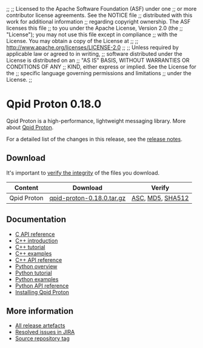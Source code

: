 ;;
;; Licensed to the Apache Software Foundation (ASF) under one
;; or more contributor license agreements.  See the NOTICE file
;; distributed with this work for additional information
;; regarding copyright ownership.  The ASF licenses this file
;; to you under the Apache License, Version 2.0 (the
;; "License"); you may not use this file except in compliance
;; with the License.  You may obtain a copy of the License at
;; 
;;   http://www.apache.org/licenses/LICENSE-2.0
;; 
;; Unless required by applicable law or agreed to in writing,
;; software distributed under the License is distributed on an
;; "AS IS" BASIS, WITHOUT WARRANTIES OR CONDITIONS OF ANY
;; KIND, either express or implied.  See the License for the
;; specific language governing permissions and limitations
;; under the License.
;;

# Qpid Proton 0.18.0

Qpid Proton is a high-performance, lightweight messaging library. More
about [Qpid Proton]({{site_url}}/proton/index.html).

For a detailed list of the changes in this release, see the [release
notes](release-notes.html).

## Download

It's important to [verify the
integrity]({{site_url}}/download.html#verify-what-you-download) of
the files you download.

| Content | Download | Verify |
|---------|----------|--------|
| Qpid Proton | [qpid-proton-0.18.0.tar.gz](http://archive.apache.org/dist/qpid/proton/0.18.0/qpid-proton-0.18.0.tar.gz) | [ASC](https://archive.apache.org/dist/qpid/proton/0.18.0/qpid-proton-0.18.0.tar.gz.asc), [MD5](https://archive.apache.org/dist/qpid/proton/0.18.0/qpid-proton-0.18.0.tar.gz.md5), [SHA512](https://archive.apache.org/dist/qpid/proton/0.18.0/qpid-proton-0.18.0.tar.gz.sha512) |

## Documentation


<div class="two-column" markdown="1">

 - [C API reference](proton/c/api/files.html)
 - [C++ introduction](proton/cpp/api/index.html)
 - [C++ tutorial](proton/cpp/api/tutorial_page.html)
 - [C++ examples](proton/cpp/examples/index.html)
 - [C++ API reference](proton/cpp/api/annotated.html)
 - [Python overview](proton/python/book/overview.html)
 - [Python tutorial](proton/python/book/tutorial.html)
 - [Python examples](proton/python/examples/index.html)
 - [Python API reference](proton/python/api/index.html)
 - [Installing Qpid Proton](https://gitbox.apache.org/repos/asf?p=qpid-proton.git;a=blob;f=INSTALL.md;hb=0.18.0)

</div>


## More information

 - [All release artefacts](http://archive.apache.org/dist/qpid/proton/0.18.0)
 - [Resolved issues in JIRA](https://issues.apache.org/jira/issues/?jql=project+%3D+PROTON+AND+fixVersion+%3D+%27proton-c-0.18.0%27+AND+resolution+%3D+%27fixed%27+ORDER+BY+priority+DESC)
 - [Source repository tag](https://gitbox.apache.org/repos/asf?p=qpid-proton.git;a=tag;h=0.18.0)

<script type="text/javascript">
  _deferredFunctions.push(function() {
      if ("0.18.0" === "{{current_proton_release}}") {
          _modifyCurrentReleaseLinks();
      }
  });
</script>
